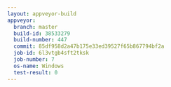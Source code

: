 ```yaml
---
layout: appveyor-build
appveyor:
  branch: master
  build-id: 38533279
  build-number: 447
  commit: 85df958d2a47b175e33ed39527f65b867794bf2a
  job-id: 6l3vtgb4sft2tksk
  job-number: 7
  os-name: Windows
  test-result: 0
---
```

